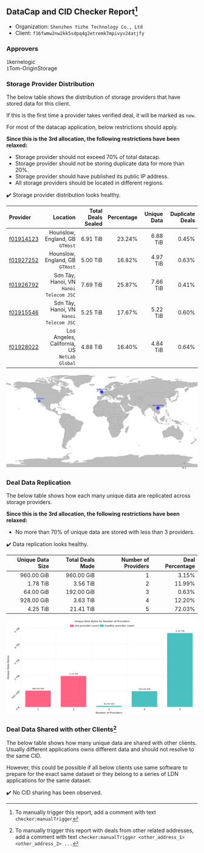 ## DataCap and CID Checker Report[^1]
 - Organization: `Shenzhen Yizhe Technology Co., Ltd`
 - Client: `f16fwmw2nw2kk5sdpq4g2etremk7mpivyv24atjfy`
### Approvers
`1`kernelogic<br/>`1`Tom-OriginStorage

### Storage Provider Distribution
The below table shows the distribution of storage providers that have stored data for this client.

If this is the first time a provider takes verified deal, it will be marked as `new`.

For most of the datacap application, below restrictions should apply.

**Since this is the 3rd allocation, the following restrictions have been relaxed:**
 - Storage provider should not exceed 70% of total datacap.
 - Storage provider should not be storing duplicate data for more than 20%.
 - Storage provider should have published its public IP address.
 - All storage providers should be located in different regions.

✔️ Storage provider distribution looks healthy.

| Provider                                              |                                        Location | Total Deals Sealed | Percentage | Unique Data | Duplicate Deals |
| :---------------------------------------------------- | ----------------------------------------------: | -----------------: | ---------: | ----------: | --------------: |
| [f01914123](https://filfox.info/en/address/f01914123) |              Hounslow, England, GB<br/>`GTHost` |           6.91 TiB |     23.24% |    6.88 TiB |           0.45% |
| [f01927252](https://filfox.info/en/address/f01927252) |              Hounslow, England, GB<br/>`GTHost` |           5.00 TiB |     16.82% |    4.97 TiB |           0.63% |
| [f01926792](https://filfox.info/en/address/f01926792) |      Sơn Tây, Hanoi, VN<br/>`Hanoi Telecom JSC` |           7.69 TiB |     25.87% |    7.66 TiB |           0.41% |
| [f01915546](https://filfox.info/en/address/f01915546) |      Sơn Tây, Hanoi, VN<br/>`Hanoi Telecom JSC` |           5.25 TiB |     17.67% |    5.22 TiB |           0.60% |
| [f01928022](https://filfox.info/en/address/f01928022) | Los Angeles, California, US<br/>`NetLab Global` |           4.88 TiB |     16.40% |    4.84 TiB |           0.64% |

<img src="https://raw.githubusercontent.com/data-preservation-programs/filplus-checker-assets/main/filecoin-project/filecoin-plus-large-datasets/issues/1017/1688307555010.png"/>

### Deal Data Replication
The below table shows how each many unique data are replicated across storage providers.


**Since this is the 3rd allocation, the following restrictions have been relaxed:**
- No more than 70% of unique data are stored with less than 3 providers.

✔️ Data replication looks healthy.

| Unique Data Size | Total Deals Made | Number of Providers | Deal Percentage |
| ---------------: | ---------------: | ------------------: | --------------: |
|       960.00 GiB |       960.00 GiB |                   1 |           3.15% |
|         1.78 TiB |         3.56 TiB |                   2 |          11.99% |
|        64.00 GiB |       192.00 GiB |                   3 |           0.63% |
|       928.00 GiB |         3.63 TiB |                   4 |          12.20% |
|         4.25 TiB |        21.41 TiB |                   5 |          72.03% |

<img src="https://raw.githubusercontent.com/data-preservation-programs/filplus-checker-assets/main/filecoin-project/filecoin-plus-large-datasets/issues/1017/1688307555782.png"/>

### Deal Data Shared with other Clients[^3]
The below table shows how many unique data are shared with other clients.
Usually different applications owns different data and should not resolve to the same CID.

However, this could be possible if all below clients use same software to prepare for the exact same dataset or they belong to a series of LDN applications for the same dataset.

✔️ No CID sharing has been observed.

[^1]: To manually trigger this report, add a comment with text `checker:manualTrigger`

[^2]: Deals from those addresses are combined into this report as they are specified with `checker:manualTrigger`

[^3]: To manually trigger this report with deals from other related addresses, add a comment with text `checker:manualTrigger <other_address_1> <other_address_2> ...`

